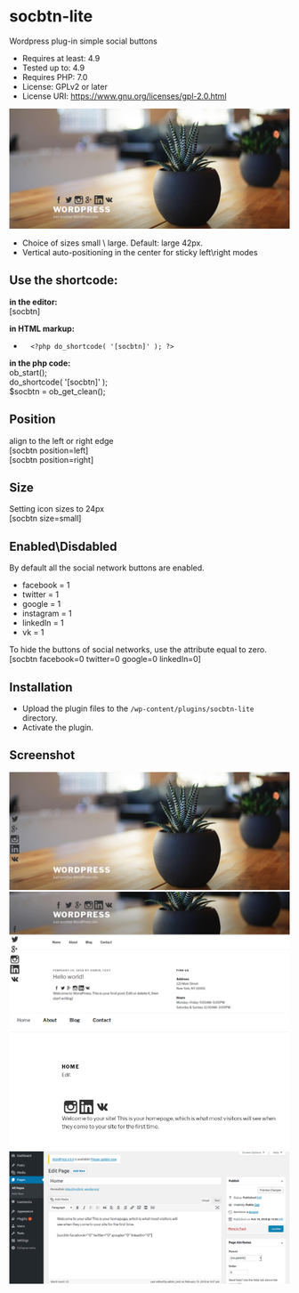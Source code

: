 # socbtn-lite
Wordpress plug-in simple social buttons

* Requires at least: 4.9
* Tested up to: 4.9
* Requires PHP: 7.0
* License: GPLv2 or later
* License URI: https://www.gnu.org/licenses/gpl-2.0.html

![Screen Shot](assets/screen-1.png)

* Choice of sizes small \ large. Default: large 42px.
* Vertical auto-positioning in the center for sticky left\right modes

## Use the shortcode:

**in the editor:**<br>
[socbtn]

**in HTML markup:**<br>
*       <?php do_shortcode( '[socbtn]' ); ?>

**in the php code:**<br>
 ob_start();<br>
 do_shortcode( '[socbtn]' );<br>
 $socbtn = ob_get_clean();<br>
 
 
## Position
 align to the left or right edge<br>
   [socbtn position=left]<br>
   [socbtn position=right]<br>

## Size
Setting icon sizes to 24px<br>
   [socbtn size=small]<br>
 
## Enabled\Disdabled
By default all the social network buttons are enabled.

* facebook = 1
* twitter = 1
* google = 1
* instagram = 1
* linkedIn = 1
* vk = 1

To hide the buttons of social networks, use the attribute equal to zero.<br>
[socbtn facebook=0 twitter=0 google=0 linkedIn=0]

## Installation

* Upload the plugin files to the `/wp-content/plugins/socbtn-lite` directory.
* Activate the plugin.

## Screenshot

![position left](assets/screenshot-4.png)
![Screen Shot](assets/screenshot-5.png)
![in the editor](assets/screen-2.png)
![view in the editor](assets/screen-3.png)
